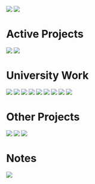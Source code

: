 <a href="https://melissabrennan.dev" target="_BLANK"><img src="https://img.shields.io/badge/Website-MelissaBrennan-cc026e.svg"></a>
<a href="https://mythicalcuddles.xyz" target="_BLANK"><img src="https://img.shields.io/badge/Website-MythicalCuddles-cc026e.svg"></a>
<h1>Active Projects</h1>
<a href="https://github.com/MythicalCuddles/melissabrennan.dev"><img src="https://img.shields.io/badge/HTML%2FCSS-Portfolio%20Website-8746b6.svg"></a>
<a href="https://github.com/MythicalCuddles/mythicalcuddles.xyz"><img src="https://img.shields.io/badge/HTML%2FCSS-MythicalCuddles%20Website-8746b6.svg"></a>
<h1>University Work</h1>
<a href="https://github.com/MythicalCuddles/UU-DynamicWebAuthoring"><img src="https://img.shields.io/badge/HTML%2FCSS%2FJS-Dynamic%20Web%20Authoring-ffffff.svg"></a>
<a href="https://github.com/MythicalCuddles/UU-DatabaseSystems"><img src="https://img.shields.io/badge/MySQL-Database%20Systems-orange.svg"></a>
<a href="https://github.com/MythicalCuddles/Book-Loaning-System"><img src="https://img.shields.io/badge/Java-Book%20Loaning%20System-C52424.svg"></a>
<a href="https://github.com/MythicalCuddles/Quiz-Game"><img src="https://img.shields.io/badge/C%2B%2B-Quiz%20Game-D1BC44.svg"></a>
<a href="https://github.com/MythicalCuddles/UU-ObjectOrientedProgramming"><img src="https://img.shields.io/badge/C%2B%2B-Object%20Oriented%20Programming-brightgreen.svg"></a>
<a href="https://github.com/MythicalCuddles/UU-HCI"><img src="https://img.shields.io/badge/Web-HCI-1D9C23.svg"></a>
<a href="https://github.com/MythicalCuddles/UU-SoftwareDevelopment"><img src="https://img.shields.io/badge/Java-Software%20Development-275FB7.svg"></a>
<a href="https://github.com/MythicalCuddles/Introduction-to-Java-Programming-10th-Edition"><img src="https://img.shields.io/badge/Java-Introduction%20to%20Java-2A9C9E.svg"></a>
<a href="https://github.com/MythicalCuddles/UU-ComputerHardware"><img src="https://img.shields.io/badge/Assembly-Computer%20Hardware-77317F.svg"></a>
<h1>Other Projects</h1>
<a href="https://github.com/MythicalCuddles/DiscordBot"><img src="https://img.shields.io/badge/CSharp-DiscordBot-inactive.svg"></a>
<a href="https://bot.mythicalcuddles.xyz" target="_BLANK"><img src="https://img.shields.io/badge/Website-DiscordBot%20Web-inactive.svg"></a>
<a href="https://github.com/MythicalCuddles/DiscordBot-Web"><img src="https://img.shields.io/badge/PHP-DiscordBot%20Web-inactive.svg"></a>


<h1>Notes</h1>
<img src="https://img.shields.io/badge/Private%20Repositories-Some%20projects%20are%20set%20to%20private%20at%20the%20moment%2C%20I'll%20change%20these%20to%20public%20once%20I've%20finished%20the%20documentation%20and%20readme%20files%20for%20them.-informational.svg">
